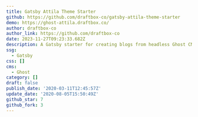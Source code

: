 ```yaml
---
title: Gatsby Attila Theme Starter
github: https://github.com/draftbox-co/gatsby-attila-theme-starter
demo: https://ghost-attila.draftbox.co/
author: draftbox-co
author_link: https://github.com/draftbox-co
date: 2023-11-27T09:23:33.682Z
description: A Gatsby starter for creating blogs from headless Ghost CMS.
ssg:
  - Gatsby
css: []
cms:
  - Ghost
category: []
draft: false
publish_date: '2020-03-11T12:45:57Z'
update_date: '2020-08-05T15:50:49Z'
github_star: 7
github_fork: 3
---
```

